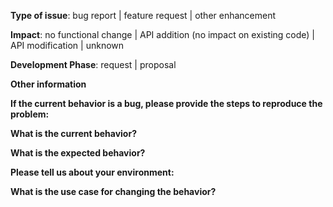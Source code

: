 <!-- Note: for support questions, you are strongly advised to use [Stack Overflow](https://stackoverflow.com/questions/tagged/chisel). -->
<!--
This repository's issues are reserved for feature requests and bug reports.
Please select the item best describing the issue in each category and delete the other items.
-->
<!-- choose all that apply -->
**Type of issue**: bug report | feature request | other enhancement

<!-- choose one -->
**Impact**: no functional change | API addition (no impact on existing code) | API modification | unknown

<!-- choose one -->
**Development Phase**: request | proposal

**Other information**
 <!-- include detailed explanation, stacktraces, related issues, suggestions how to fix, links for us to have context, eg. Stack Overflow, gitter, etc -->

**If the current behavior is a bug, please provide the steps to reproduce the problem:**

**What is the current behavior?**

**What is the expected behavior?**

**Please tell us about your environment:**
<!--    (examples)
    - version: `3.0-SNAPSHOT`
    - OS: `Linux knight 4.4.0-92-generic #115-Ubuntu SMP Thu Aug 10 09:04:33 UTC 2017 x86_64 x86_64 x86_64 GNU/Linux`
-->
**What is the use case for changing the behavior?**
